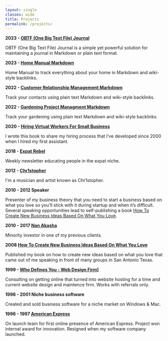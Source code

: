 ```yaml
---
layout: single
classes: wide
title: Projects
permalink: /projects/
---
```

**2023 - [OBTF (One Big Text File) Journal](/obtf)**

OBTF (One Big Text File) Journal is a simple yet powerful solution for maintaining a journal in Markdown or plain text format.

**2023 - [Home Manual Markdown](/home-manual)**

Home Manual to track everything about your home in Markdown and wiki-style backlinks.

**2022 - [Customer Relationship Management Markdown](/crm)**

Track your contacts using plain text Markdown and wiki-style backlinks.

**2022 - [Gardening Project Managment Markdown](/gardening)**

Track your gardening using plain text Markdown and wiki-style backlinks.

**2020 - [Hiring Virtual Workers For Small Business](/hiring)**

I wrote this book to share my hiring process that I’ve developed since 2000 when I hired my first assistant. 

**2018 - [Expat Rebel](/expatrebel)**

Weekly newsletter educating people in the expat niche.

**2012 - [Chr1stopher](/chr1stopher)**

I'm a musician and artist known as Chr1stopher.

**2010 - 2012 Speaker**

Presenter of my business theory that you need to start a business based on what you love so you’ll stick with it during startup and when it’s difficult. Several speaking opportunities lead to self-publishing a book [How To Create New Business Ideas Based On What You Love](/business-ideas).

**2010 - 2017 [Nan Akasha](/nanakasha)**

Minority investor in one of my previous clients.

**2008 [How To Create New Business Ideas Based On What You Love](/business-ideas)**

Published my book on how to create new ideas based on what you love that came out of me speaking in front of many groups in San Antonio Texas.

**1999 - [Who Defines You - Web Design Firm](/whodefinesyou)]**

Consulting on getting online that turned into website hosting for a time and current website design and maintence firm. Works with referrals only.

**1996 - 2001 Niche business software**

Created and sold business software for a niche market on Windows & Mac.

**1996 - 1997 [American Express](https://americanexpress.com)**

On launch team for first online presence of American Express. Project won internal award for innovation. Resigned when my software company launched.